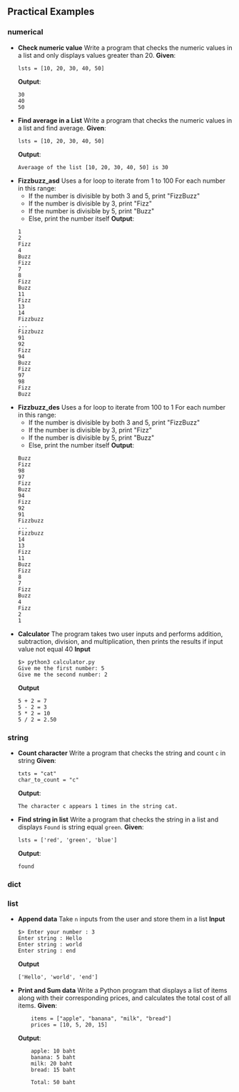 ## **Practical Examples**
### numerical
- **Check numeric value**
	Write a program that checks the numeric values ​​in a list and only displays values ​​greater than 20.
	**Given**:
	```
	lsts = [10, 20, 30, 40, 50]
	```
	**Output**:
	```
	30
	40
	50
	```
- **Find average in a List**
	Write a program that checks the numeric values ​​in a list and find average.
	**Given**:
	```
	lsts = [10, 20, 30, 40, 50]
	```
	**Output**:
	```
	Averaage of the list [10, 20, 30, 40, 50] is 30
	```	
- **Fizzbuzz_asd**
	Uses a for loop to iterate from 1 to 100
	For each number in this range:
	- If the number is divisible by both 3 and 5, print "FizzBuzz"
	- If the number is divisible by 3, print "Fizz"
	- If the number is divisible by 5, print "Buzz"
	- Else, print the number itself
	**Output**:
	```
	1
	2
	Fizz
	4
	Buzz
	Fizz
	7
	8
	Fizz
	Buzz
	11
	Fizz
	13
	14
	Fizzbuzz
	...
	Fizzbuzz
	91
	92
	Fizz
	94
	Buzz
	Fizz
	97
	98
	Fizz
	Buzz
	```	
- **Fizzbuzz_des**
	Uses a for loop to iterate from 100 to 1
	For each number in this range:
	- If the number is divisible by both 3 and 5, print "FizzBuzz"
	- If the number is divisible by 3, print "Fizz"
	- If the number is divisible by 5, print "Buzz"
	- Else, print the number itself
	**Output**:
	```
	Buzz
	Fizz
	98
	97
	Fizz
	Buzz
	94
	Fizz
	92
	91
	Fizzbuzz
	...
	Fizzbuzz
	14
	13
	Fizz
	11
	Buzz
	Fizz
	8
	7
	Fizz
	Buzz
	4
	Fizz
	2
	1
	```
- **Calculator**
	The program takes two user inputs and performs addition, subtraction, division, and multiplication, then prints the results if input value not equal 40
	**Input**
	```shell
	$> python3 calculator.py
	Give me the first number: 5
	Give me the second number: 2
	```
	**Output**
	```shell
	5 + 2 = 7
	5 - 2 = 3
	5 * 2 = 10
	5 / 2 = 2.50
	```


### string
- **Count character**
	Write a program that checks the string and count `c` in string
	**Given**:
	```
	txts = "cat"
	char_to_count = "c"
	```
	**Output**:
	```
	The character c appears 1 times in the string cat.
	```
- **Find string in list**
	Write a program that checks the string ​​in a list and displays `Found` is string equal `green`.
	**Given**:
	```
	lsts = ['red', 'green', 'blue']
	```
	**Output**:
	```
	found
	```

### dict



### list
- **Append data**
	Take `n` inputs from the user and store them in a list
	**Input**
	```
	$> Enter your number : 3
	Enter string : Hello
	Enter string : world
	Enter string : end
	```
	**Output**
	```
	['Hello', 'world', 'end']
	```
- **Print and Sum data**
	Write a Python program that displays a list of items along with their corresponding prices, and calculates the total cost of all items.
	**Given**:
	```
		items = ["apple", "banana", "milk", "bread"]
		prices = [10, 5, 20, 15]
	```
	**Output**:
	```
		apple: 10 baht
		banana: 5 baht
		milk: 20 baht
		bread: 15 baht

		Total: 50 baht
	```
	









